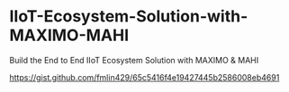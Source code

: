 # IIoT-Ecosystem-Solution-with-MAXIMO-MAHI
Build the End to End IIoT Ecosystem Solution with MAXIMO &amp; MAHI


https://gist.github.com/fmlin429/65c5416f4e19427445b2586008eb4691
